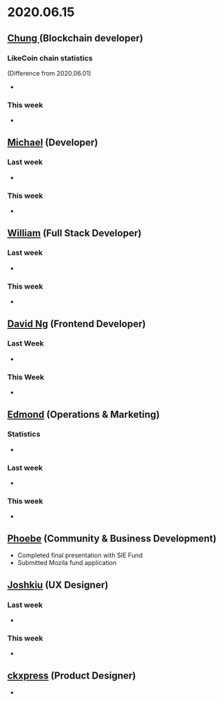 # 2020.06.15

## [Chung ](https://like.co/chungwu)\(Blockchain developer\)

### LikeCoin chain statistics

\(Difference from 2020.06.01\)

* 
### This week

* 
## [Michael](httsp://like.co/michaelcheung) \(Developer\)

### Last week

* 
### This week

* 
## [William](https://like.co/williamchong007) \(Full Stack Developer\)

### Last week

* 
### This week

* 
## [David Ng](https://github.com/nwingt) \(Frontend Developer\)

### Last Week

* 
### This Week

* 
## [E**dmond**](https://like.co/edmondyu) **\(Operations & Marketing\)**

### **Statistics**

* 
### **Last week**

* 
### This week

* 
## [Phoebe](https://like.co/phoebe_fb) \(Community & Business Development\) <a id="fbf6"></a>

* Completed final presentation with SIE Fund 
* Submitted Mozila fund application 

## [Joshkiu](https://like.co/joshkiu) \(UX Designer\)

### Last week

* 
### This week

* 
## [ckxpress](https://like.co/ckxpress) \(Product Designer\) <a id="fbf6"></a>

* 
